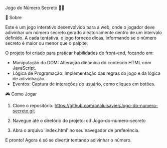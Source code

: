 Jogo do Número Secreto 🕵️‍♀️


🎯 Sobre

Este é um jogo interativo desenvolvido para a web, onde o jogador deve adivinhar um número secreto gerado aleatoriamente dentro de um intervalo definido. A cada tentativa, o jogo fornece dicas, informando se o número secreto é maior ou menor que o palpite.

O projeto foi criado para praticar habilidades de front-end, focando em:

-   Manipulação do DOM: Alteração dinâmica do conteúdo HTML com JavaScript.
-   Lógica de Programação: Implementação das regras do jogo e da lógica de adivinhação.
-   Eventos: Captura de interações do usuário, como cliques em botões.

🎮 Como Jogar

1.  Clone o repositório: 
https://github.com/analuisavier/Jogo-do-numero-secreto.git
    
2.  Navegue até o diretório do projeto:
    cd Jogo-do-numero-secreto
   
3.  Abra o arquivo 'index.html' no seu navegador de preferência.

E pronto! Agora é só se divertir tentando adivinhar o número.


